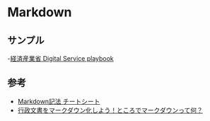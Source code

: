 # Markdown

## サンプル
-[経済産業省 Digital Service playbook](https://github.com/meti-dx-team/METI-Digital-Service-Playbook)

## 参考
- [Markdown記法 チートシート](https://qiita.com/Qiita/items/c686397e4a0f4f11683d)
- [行政文書をマークダウン化しよう！ところでマークダウンって何？](https://metidx-gov.note.jp/n/n2bd18b23dba3)
